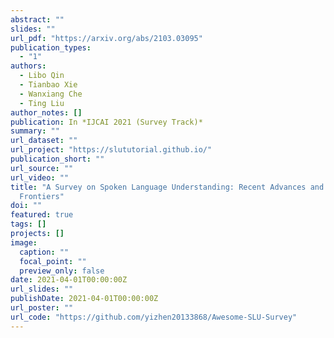 ```yaml
---
abstract: ""
slides: ""
url_pdf: "https://arxiv.org/abs/2103.03095"
publication_types:
  - "1"
authors:
  - Libo Qin
  - Tianbao Xie
  - Wanxiang Che
  - Ting Liu
author_notes: []
publication: In *IJCAI 2021 (Survey Track)*
summary: ""
url_dataset: ""
url_project: "https://slututorial.github.io/"
publication_short: ""
url_source: ""
url_video: ""
title: "A Survey on Spoken Language Understanding: Recent Advances and New
  Frontiers"
doi: ""
featured: true
tags: []
projects: []
image:
  caption: ""
  focal_point: ""
  preview_only: false
date: 2021-04-01T00:00:00Z
url_slides: ""
publishDate: 2021-04-01T00:00:00Z
url_poster: ""
url_code: "https://github.com/yizhen20133868/Awesome-SLU-Survey"
---
```

